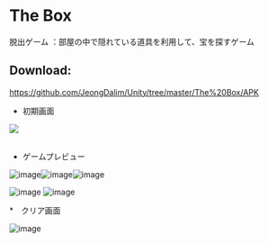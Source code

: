 # The Box
脱出ゲーム
：部屋の中で隠れている道具を利用して、宝を探すゲーム

## Download:
https://github.com/JeongDalim/Unity/tree/master/The%20Box/APK

* 初期画面
<kbd>
<img src="https://user-images.githubusercontent.com/55376957/126101601-45bf7b62-ceac-4a7a-b279-de95ac6c2e41.png">
</kbd>
<br>
<br>

* ゲームプレビュー



![image](https://user-images.githubusercontent.com/55376957/126101335-95e02b86-71c8-453f-954c-3d3d2b7c3a9d.png)![image](https://user-images.githubusercontent.com/55376957/126101277-beef9129-0170-4494-a55b-974358c1f80e.png)![image](https://user-images.githubusercontent.com/55376957/126101468-6d0f5418-26d1-4f64-8057-cf1e0fac9f27.png)

![image](https://user-images.githubusercontent.com/55376957/126101490-a1616ed6-766d-4c8f-8407-6d7223c8c405.png)
![image](https://user-images.githubusercontent.com/55376957/126101535-2b9a2db6-bb01-43b5-b212-f0f0c5daa313.png)
<br>

*　クリア画面


![image](https://user-images.githubusercontent.com/55376957/126101558-90ac22bd-6bad-4115-9de7-13ac5ec26d1b.png)

